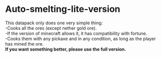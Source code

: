 # Auto-smelting-lite-version
This datapack only does one very simple thing:<br />
-Cooks all the ores (except nether gold ore).<br />
-If the version of minecraft allows it, it has compatibility with fortune.<br />
-Cooks them with any pickaxe and in any condition, as long as the player has mined the ore.<br />
**If you want something better, please use the full version.**
